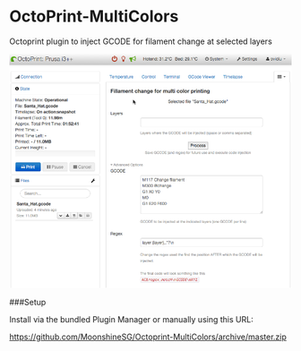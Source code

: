 # OctoPrint-MultiColors

Octoprint plugin to inject GCODE for filament change at selected layers

![screenshot](screenshot_1.png)


###Setup

Install via the bundled Plugin Manager or manually using this URL:

https://github.com/MoonshineSG/Octoprint-MultiColors/archive/master.zip